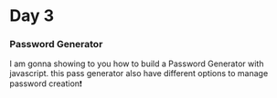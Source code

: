 # Day 3

### Password Generator
I am gonna showing to you how to build a Password Generator with javascript. this pass generator also have different options to manage password creation❗️

